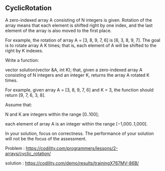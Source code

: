 CyclicRotation
-------------
A zero-indexed array A consisting of N integers is given. Rotation of the array means that each element is shifted right by one index, and the last element of the array is also moved to the first place.

For example, the rotation of array A = [3, 8, 9, 7, 6] is [6, 3, 8, 9, 7]. The goal is to rotate array A K times; that is, each element of A will be shifted to the right by K indexes.

Write a function:

vector<int> solution(vector<int> &A, int K);
that, given a zero-indexed array A consisting of N integers and an integer K, returns the array A rotated K times.

For example, given array A = [3, 8, 9, 7, 6] and K = 3, the function should return [9, 7, 6, 3, 8].

Assume that:

N and K are integers within the range [0..100]; </p>
each element of array A is an integer within the range [−1,000..1,000]. </p>
In your solution, focus on correctness. The performance of your solution will not be the focus of the assessment. </p>

Problem : https://codility.com/programmers/lessons/2-arrays/cyclic_rotation/ </p>
solution : https://codility.com/demo/results/trainingX767MV-86B/ </p>
